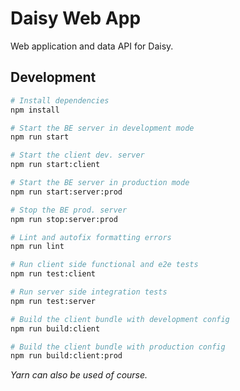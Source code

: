 # Daisy Web App

Web application and data API for Daisy.

## Development

```bash
# Install dependencies
npm install

# Start the BE server in development mode
npm run start

# Start the client dev. server
npm run start:client

# Start the BE server in production mode
npm run start:server:prod

# Stop the BE prod. server
npm run stop:server:prod

# Lint and autofix formatting errors
npm run lint

# Run client side functional and e2e tests
npm run test:client

# Run server side integration tests
npm run test:server

# Build the client bundle with development config
npm run build:client

# Build the client bundle with production config
npm run build:client:prod
```

_Yarn can also be used of course._
